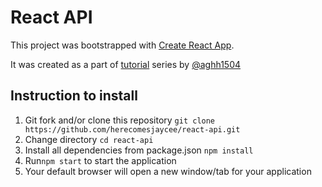 # React API

This project was bootstrapped with [Create React App](https://github.com/facebookincubator/create-react-app).

It was created as a part of [tutorial](https://medium.com/@aghh1504/3-react-with-simple-api-7e32248aeea5) series by [@aghh1504](github.com/aghh1504)
## Instruction to install
1) Git fork and/or clone this repository `git clone https://github.com/herecomesjaycee/react-api.git`
2) Change directory `cd react-api`
3) Install all dependencies from package.json `npm install`
4) Run`npm start` to start the application
5) Your default browser will open a new window/tab for your application 